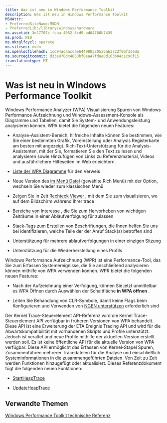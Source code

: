 ```yaml
---
title: Was ist neu in Windows Performance Toolkit
description: Was ist neu in Windows Performance Toolkit
MSHAttr:
- PreferredSiteName:MSDN
- PreferredLib:/library/windows/hardware
ms.assetid: 3e27707c-fcba-4052-8cd9-bd04760b7439
ms.prod: W10
ms.mktglfcycl: operate
ms.sitesec: msdn
ms.openlocfilehash: 1cd94adaaccae6449803205a6a63722f0bf3deda
ms.sourcegitcommit: d33e870dc4850bf0ea47fdae0d163b04c1c90f15
translationtype: MT
---
```

# <a name="whats-new-in-the-windows-performance-toolkit"></a>Was ist neu in Windows Performance Toolkit


Windows Performance Analyzer (WPA) Visualisierung Spuren von Windows Performance Aufzeichnung und Windows-Assessment-Konsole als Diagramme und Tabellen, damit Sie System- und Anwendungsleistung analysieren können. WPA bietet die folgenden neuen Features:

-   Analyse-Assistent-Bereich, hilfreiche Inhalte können Sie bestimmen, wie Sie einer bestimmten Grafik, Voreinstellung oder Analysis Registerkarte am besten mit angezeigt. Rich-Text-Unterstützung für die Analysis-Assistenten, mit der Sie, formatieren Sie den Text zu lesen und analysieren sowie Hinzufügen von Links zu Referenzmaterial, Videos und ausführlichere Hilfeseiten im Web erleichtern.

-   [Liste der WPA Diagramme](list-of-wpa-graphs.md) für den Verweis

-   Neue Version des [im Menü Datei](introduction-to-the-wpa-user-interface.md) (gewählte Rich Menü) mit der Option, wechseln Sie wieder zum klassischen Menü

-   Zeigen Sie in Zeit [Rechteck Viewer](how-to-use-the-rectangle-viewer.md) , mit dem Sie zum visualisieren, wo auf dem Bildschirm während Ihrer trace

-   [Bereiche von Interesse](regions-of-interest.md) , die Sie zum Hervorheben von wichtigen Zeiträume in einer Ablaufverfolgung für zulassen

-   [Stack-Tags](stack-tags.md) zum Erstellen von Beschriftungen, die Ihnen helfen Sie uns bei identifizieren, welche Teile der der Anruf Stack(s) betroffen sind

-   Unterstützung für mehrere ablaufverfolgungen in einer einzigen Sitzung

-   Unterstützung für die Wiederherstellung eines Profils

Windows Performance Aufzeichnung (WPR) ist eine Performance-Tool, das Sie zum Erfassen Systemereignisse, die Sie anschließend analysieren können mithilfe von WPA verwenden können. WPR bietet die folgenden neuen Features:

-   Nach der Aufzeichnung einer Verfolgung, können Sie jetzt unmittelbar es WPA Öffnen durch Auswählen der Schaltfläche **in WPA öffnen** .

-   Leiten Sie Behandlung von CLR-Symbole, damit keine Flags beim Konfigurieren und Verwenden von [NGEN unterstützen](using-clr-40-ngen-pdb-support.md) erforderlich sind

Der Kernel Trace-Steuerelement API-Referenz wird die Kernel Trace-Steuerelement API verfügbar in früheren Versionen von WPA behandelt. Diese API ist eine Erweiterung der ETA Ereignis Tracing API und wird für die Abwärtskompatibilität mit vorhandenen Skripts und Profile unterstützt. Jedoch ist veraltet und neue Profile mithilfe der aktuellen Version erstellt werden soll. Es ist keine öffentliche API für die aktuelle Version von WPA verfügbar. Diese API ermöglicht das Erfassen von Kernel-Stapel Spuren, Zusammenführen mehrerer Tracedateien für die Analyse und einschließlich Systeminformationen in die zusammengeführten Dateien. Von Zeit zu Zeit werden Funktionen hinzugefügt oder aktualisiert. Dieses Referenzdokument fügt die folgenden neuen Funktionen:

-   [StartHeapTrace](startheaptrace.md)

-   [UpdateHeapTrace](updateheaptrace.md)

## <a name="related-topics"></a>Verwandte Themen


[Windows Performance Toolkit technische Referenz](windows-performance-toolkit-technical-reference.md)

 

 







